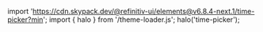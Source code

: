 <!--
type: template
name: time-picker
-->

import 'https://cdn.skypack.dev/@refinitiv-ui/elements@v6.8.4-next.1/time-picker?min';
import { halo } from '/theme-loader.js';
halo('time-picker');